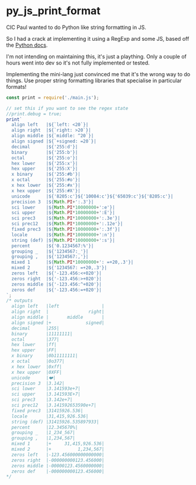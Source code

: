 # py_js_print_format

CIC Paul wanted to do Python like string formatting in JS.

So I had a crack at implementing it using a RegExp and some JS, based off the [Python docs](https://docs.python.org/3/library/string.html#formatspec).

I'm not intending on maintaining this, it's just a plaything. Only a couple of hours went into dev so it's not fully implemented or tested.

Implementing the mini-lang just convinced me that it's the wrong way to do things. Use proper string formatting libraries that specialise in particular formats!

```javascript
const print = require('./main.js');

// set this if you want to see the regex state
//print.debug = true;
print`
  align left   |${`left: <20`}|
  align right  |${`right: >20`}|
  align middle |${`middle: ^20`}|
  align signed |${`+signed: =20`}|
  decimal      |${'255:d'}|
  binary       |${'255:b'}|
  octal        |${'255:o'}|
  hex lower    |${'255:x'}|
  hex upper    |${'255:X'}|
  x binary     |${'255:#b'}|
  x octal      |${'255:#o'}|
  x hex lower  |${'255:#x'}|
  x hex upper  |${'255:#X'}|
  unicode      |${'8205:c'}${'10084:c'}${'65039:c'}${'8205:c'}|
  precision 3  |${Math.PI+':.3'}|
  sci lower    |${Math.PI*10000000+':e'}|
  sci upper    |${Math.PI*10000000+':E'}|
  sci prec3    |${Math.PI*10000000+':.3e'}|
  sci prec12   |${Math.PI*10000000+':.12e'}|
  fixed prec3  |${Math.PI*10000000+':.3f'}|
  locale       |${Math.PI*10000000+':n'}|
  string (def) |${Math.PI*10000000+':s'}|
  percent      |${'0.1234567:%'}|
  grouping _   |${'1234567:_'}|
  grouping ,   |${'1234567:,'}|
  mixed 1      |${Math.PI*10000000+': =+20,.3'}|
  mixed 2      |${'1234567: =+20,.3'}|
  zeros left   |${'-123.456:<+020'}|
  zeros right  |${'-123.456:>+020'}|
  zeros middle |${'-123.456:^+020'}|
  zeros def    |${'-123.456:=+020'}|
`;
/* outputs
  align left   |left                |
  align right  |               right|
  align middle |       middle       |
  align signed |+             signed|
  decimal      |255|
  binary       |11111111|
  octal        |377|
  hex lower    |ff|
  hex upper    |FF|
  x binary     |0b11111111|
  x octal      |0o377|
  x hex lower  |0xff|
  x hex upper  |0XFF|
  unicode      |‍❤️‍|
  precision 3  |3.142|
  sci lower    |3.141593e+7|
  sci upper    |3.141593E+7|
  sci prec3    |3.142e+7|
  sci prec12   |3.141592653590e+7|
  fixed prec3  |31415926.536|
  locale       |31,415,926.536|
  string (def) |31415926.535897933|
  percent      |12.345670%|
  grouping _   |1_234_567|
  grouping ,   |1,234,567|
  mixed 1      |+     31,415,926.536|
  mixed 2      |+          1,234,567|
  zeros left   |-123.456000000000000|
  zeros right  |-000000000123.456000|
  zeros middle |-00000123.4560000000|
  zeros def    |-000000000123.456000|
*/
```
